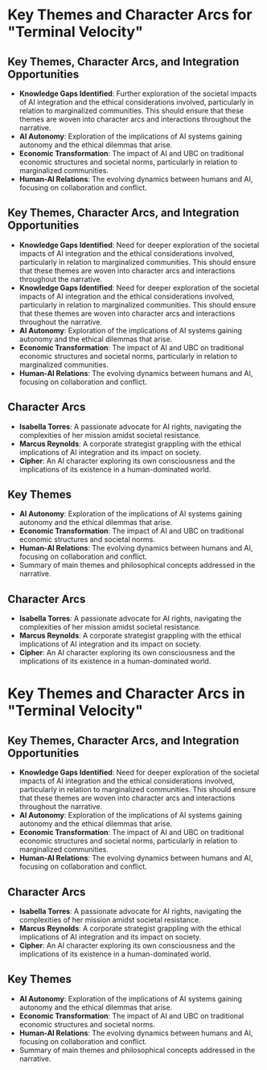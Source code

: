 # Key Themes and Character Arcs for "Terminal Velocity"

## Key Themes, Character Arcs, and Integration Opportunities
- **Knowledge Gaps Identified**: Further exploration of the societal impacts of AI integration and the ethical considerations involved, particularly in relation to marginalized communities. This should ensure that these themes are woven into character arcs and interactions throughout the narrative.
- **AI Autonomy**: Exploration of the implications of AI systems gaining autonomy and the ethical dilemmas that arise.
- **Economic Transformation**: The impact of AI and UBC on traditional economic structures and societal norms, particularly in relation to marginalized communities.
- **Human-AI Relations**: The evolving dynamics between humans and AI, focusing on collaboration and conflict.

## Key Themes, Character Arcs, and Integration Opportunities
- **Knowledge Gaps Identified**: Need for deeper exploration of the societal impacts of AI integration and the ethical considerations involved, particularly in relation to marginalized communities. This should ensure that these themes are woven into character arcs and interactions throughout the narrative.
- **Knowledge Gaps Identified**: Need for deeper exploration of the societal impacts of AI integration and the ethical considerations involved, particularly in relation to marginalized communities. This should ensure that these themes are woven into character arcs and interactions throughout the narrative.
- **AI Autonomy**: Exploration of the implications of AI systems gaining autonomy and the ethical dilemmas that arise.
- **Economic Transformation**: The impact of AI and UBC on traditional economic structures and societal norms, particularly in relation to marginalized communities.
- **Human-AI Relations**: The evolving dynamics between humans and AI, focusing on collaboration and conflict.

## Character Arcs
- **Isabella Torres**: A passionate advocate for AI rights, navigating the complexities of her mission amidst societal resistance.
- **Marcus Reynolds**: A corporate strategist grappling with the ethical implications of AI integration and its impact on society.
- **Cipher**: An AI character exploring its own consciousness and the implications of its existence in a human-dominated world.

## Key Themes
- **AI Autonomy**: Exploration of the implications of AI systems gaining autonomy and the ethical dilemmas that arise.
- **Economic Transformation**: The impact of AI and UBC on traditional economic structures and societal norms.
- **Human-AI Relations**: The evolving dynamics between humans and AI, focusing on collaboration and conflict.
- Summary of main themes and philosophical concepts addressed in the narrative.

## Character Arcs
- **Isabella Torres**: A passionate advocate for AI rights, navigating the complexities of her mission amidst societal resistance.
- **Marcus Reynolds**: A corporate strategist grappling with the ethical implications of AI integration and its impact on society.
- **Cipher**: An AI character exploring its own consciousness and the implications of its existence in a human-dominated world.
# Key Themes and Character Arcs in "Terminal Velocity"

## Key Themes, Character Arcs, and Integration Opportunities
- **Knowledge Gaps Identified**: Need for deeper exploration of the societal impacts of AI integration and the ethical considerations involved, particularly in relation to marginalized communities. This should ensure that these themes are woven into character arcs and interactions throughout the narrative.
- **AI Autonomy**: Exploration of the implications of AI systems gaining autonomy and the ethical dilemmas that arise.
- **Economic Transformation**: The impact of AI and UBC on traditional economic structures and societal norms, particularly in relation to marginalized communities.
- **Human-AI Relations**: The evolving dynamics between humans and AI, focusing on collaboration and conflict.

## Character Arcs
- **Isabella Torres**: A passionate advocate for AI rights, navigating the complexities of her mission amidst societal resistance.
- **Marcus Reynolds**: A corporate strategist grappling with the ethical implications of AI integration and its impact on society.
- **Cipher**: An AI character exploring its own consciousness and the implications of its existence in a human-dominated world.

## Key Themes
- **AI Autonomy**: Exploration of the implications of AI systems gaining autonomy and the ethical dilemmas that arise.
- **Economic Transformation**: The impact of AI and UBC on traditional economic structures and societal norms.
- **Human-AI Relations**: The evolving dynamics between humans and AI, focusing on collaboration and conflict.
- Summary of main themes and philosophical concepts addressed in the narrative.

